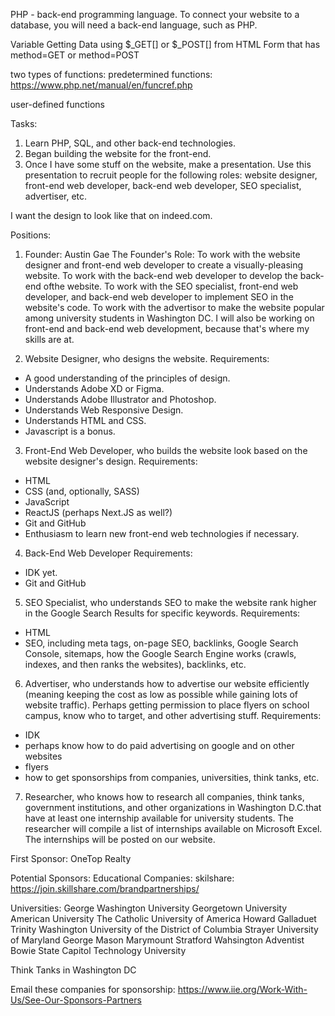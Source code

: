 PHP - back-end programming language. 
To connect your website to a database, you will need a back-end language, such as PHP. 

Variable
Getting Data using $_GET[] or $_POST[] from HTML Form that has method=GET or method=POST


two types of functions:
predetermined functions: https://www.php.net/manual/en/funcref.php

user-defined functions


Tasks:
1) Learn PHP, SQL, and other back-end technologies.
2) Began building the website for the front-end.
3) Once I have some stuff on the website, make a presentation. Use this presentation to recruit people for the following roles: website designer, front-end web developer, back-end web developer, SEO specialist, advertiser, etc.


I want the design to look like that on indeed.com.

Positions:
1) Founder: Austin Gae
The Founder's Role: To work with the website designer and front-end web developer to create a visually-pleasing website. To work with the back-end web developer to develop the back-end ofthe website. To work with the SEO specialist, front-end web developer, and back-end web developer to implement SEO in the website's code. To work with the advertisor to make the website popular among university students in Washington DC. I will also be working on front-end and back-end web development, because that's where my skills are at. 

2) Website Designer, who designs the website. 
Requirements:
- A good understanding of the principles of design.
- Understands Adobe XD or Figma.
- Understands Adobe Illustrator and Photoshop.
- Understands Web Responsive Design.
- Understands HTML and CSS. 
- Javascript is a bonus. 

3) Front-End Web Developer, who builds the website look based on the website designer's design.
Requirements:
- HTML
- CSS (and, optionally, SASS)
- JavaScript
- ReactJS (perhaps Next.JS as well?)
- Git and GitHub
- Enthusiasm to learn new front-end web technologies if necessary.

4) Back-End Web Developer
Requirements:
- IDK yet.
- Git and GitHub

5) SEO Specialist, who understands SEO to make the website rank higher in the Google Search Results for specific keywords.
Requirements:
- HTML
- SEO, including meta tags, on-page SEO, backlinks, Google Search Console, sitemaps, how the Google Search Engine works (crawls, indexes, and then ranks the websites), backlinks, etc. 

6) Advertiser, who understands how to advertise our website efficiently (meaning keeping the cost as low as possible while gaining lots of website traffic). Perhaps getting permission to place flyers on school campus, know who to target, and other advertising stuff.
Requirements:
- IDK
- perhaps know how to do paid advertising on google and on other websites
- flyers
- how to get sponsorships from companies, universities, think tanks, etc. 

7) Researcher, who knows how to research all companies, think tanks, government institutions, and other organizations in Washington D.C.that have at least one internship available for university students. 
The researcher will compile a list of internships available on Microsoft Excel. The internships will be posted on our website. 





First Sponsor:
OneTop Realty 

Potential Sponsors: 
Educational Companies:
skilshare: https://join.skillshare.com/brandpartnerships/

Universities: 
George Washington University
Georgetown University
American University
The Catholic University of America
Howard
Galladuet
Trinity Washington
University of the District of Columbia
Strayer
University of Maryland
George Mason
Marymount
Stratford
Wahsington Adventist
Bowie State
Capitol Technology University

Think Tanks in Washington DC

Email these companies for sponsorship:
https://www.iie.org/Work-With-Us/See-Our-Sponsors-Partners